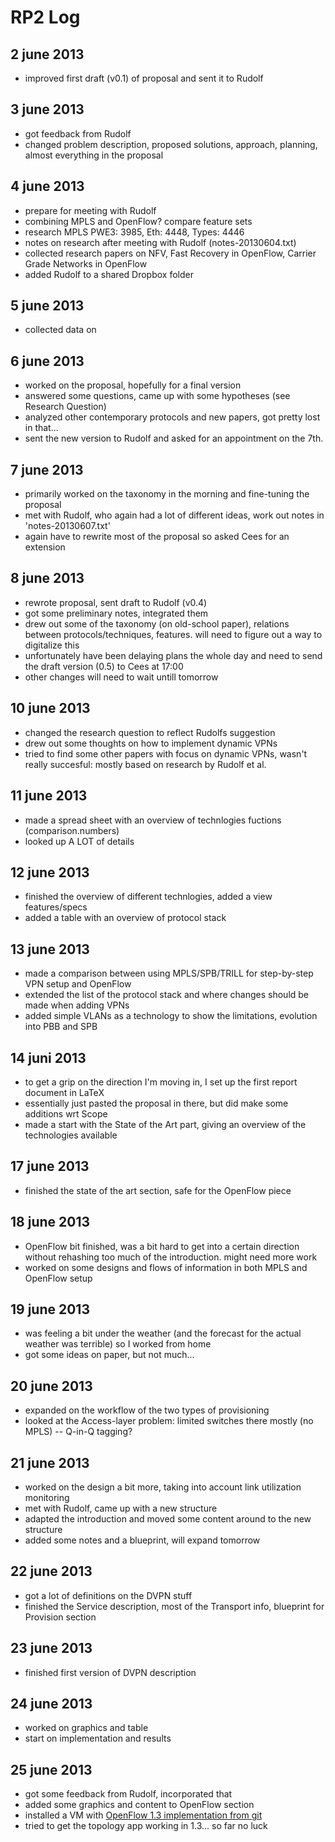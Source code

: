 RP2 Log
=======

2 june 2013
-----------
 - improved first draft (v0.1) of proposal and sent it to Rudolf

3 june 2013
-----------
 - got feedback from Rudolf
 - changed problem description, proposed solutions, approach, planning, almost everything in the proposal

4 june 2013
-----------
 - prepare for meeting with Rudolf
 - combining MPLS and OpenFlow? compare feature sets
  - research MPLS PWE3: 3985, Eth: 4448, Types: 4446
 - notes on research after meeting with Rudolf (notes-20130604.txt)
 - collected research papers on NFV, Fast Recovery in OpenFlow, Carrier Grade Networks in OpenFlow
 - added Rudolf to a shared Dropbox folder

5 june 2013
-----------
 - collected data on 

6 june 2013
-----------
 - worked on the proposal, hopefully for a final version
 - answered some questions, came up with some hypotheses (see Research Question)
 - analyzed other contemporary protocols and new papers, got pretty lost in that...
 - sent the new version to Rudolf and asked for an appointment on the 7th.

7 june 2013
-----------
 - primarily worked on the taxonomy in the morning and fine-tuning the proposal
 - met with Rudolf, who again had a lot of different ideas, work out notes in 'notes-20130607.txt'
 - again have to rewrite most of the proposal so asked Cees for an extension

8 june 2013
-----------
 - rewrote proposal, sent draft to Rudolf (v0.4)
 - got some preliminary notes, integrated them
 - drew out some of the taxonomy (on old-school paper), relations between protocols/techniques, features. will need to figure out a way to digitalize this
 - unfortunately have been delaying plans the whole day and need to send the draft version (0.5) to Cees at 17:00
 - other changes will need to wait untill tomorrow

10 june 2013
------------
 - changed the research question to reflect Rudolfs suggestion
 - drew out some thoughts on how to implement dynamic VPNs
 - tried to find some other papers with focus on dynamic VPNs, wasn't really succesful: mostly based on research by Rudolf et al.

11 june 2013
------------
 - made a spread sheet with an overview of technlogies fuctions (comparison.numbers)
 - looked up A LOT of details

12 june	2013
------------
 - finished the overview of different technlogies, added a view features/specs
 - added a table with an overview of protocol stack

13 june 2013
------------
 - made a comparison between using MPLS/SPB/TRILL for step-by-step VPN setup and OpenFlow
 - extended the list of the protocol stack and where changes should be made when adding VPNs
 - added simple VLANs as a technology to show the limitations, evolution into PBB and SPB

14 juni 2013
------------
 - to get a grip on the direction I'm moving in, I set up the first report document in LaTeX
 - essentially just pasted the proposal in there, but did make some additions wrt Scope
 - made a start with the State of the Art part, giving an overview of the technologies available

17 june 2013
------------
 - finished the state of the art section, safe for the OpenFlow piece

18 june 2013
------------
 - OpenFlow bit finished, was a bit hard to get into a certain direction without rehashing too much of the introduction. might need more work
 - worked on some designs and flows of information in both MPLS and OpenFlow setup

19 june 2013
------------
 - was feeling a bit under the weather (and the forecast for the actual weather was terrible) so I worked from home
 - got some ideas on paper, but not much...

20 june 2013
------------
 - expanded on the workflow of the two types of provisioning
 - looked at the Access-layer problem: limited switches there mostly (no MPLS) -- Q-in-Q tagging?

21 june 2013
------------
 - worked on the design a bit more, taking into account link utilization monitoring
 - met with Rudolf, came up with a new structure
 - adapted the introduction and moved some content around to the new structure
 - added some notes and a blueprint, will expand tomorrow

22 june 2013
------------
 - got a lot of definitions on the DVPN stuff
 - finished the Service description, most of the Transport info, blueprint for Provision section

23 june 2013
------------
 - finished first version of DVPN description

24 june 2013
------------
 - worked on graphics and table
 - start on implementation and results

25 june 2013
------------
 - got some feedback from Rudolf, incorporated that
 - added some graphics and content to OpenFlow section
 - installed a VM with [OpenFlow 1.3 implementation from git](https://github.com/CPqD/ofsoftswitch13/wiki/OpenFlow-1.3-Tutorial)
 - tried to get the topology app working in 1.3... so far no luck

